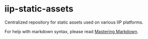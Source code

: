 # iip-static-assets
Centralized repository for static assets used on various IIP platforms.

For help with markdown syntax, please read [Mastering Markdown](https://guides.github.com/features/mastering-markdown/).
